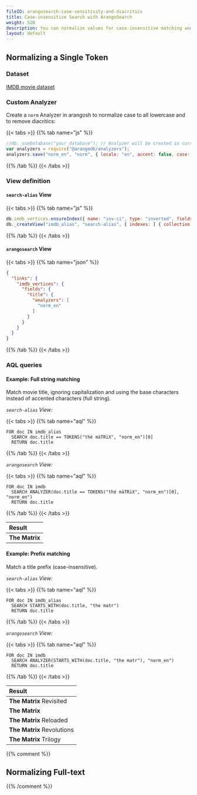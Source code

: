 ```yaml
---
fileID: arangosearch-case-sensitivity-and-diacritics
title: Case-insensitive Search with ArangoSearch
weight: 520
description: You can normalize values for case-insensitive matching and to ignore diacritics, also in combination with other search techniques
layout: default
---
```

## Normalizing a Single Token

### Dataset

[IMDB movie dataset](arangosearch-example-datasets#imdb-movie-dataset)

### Custom Analyzer

Create a `norm` Analyzer in arangosh to normalize case to all lowercase and to
remove diacritics:

{{< tabs >}}
{{% tab name="js" %}}
```js
//db._useDatabase("your_database"); // Analyzer will be created in current database
var analyzers = require("@arangodb/analyzers");
analyzers.save("norm_en", "norm", { locale: "en", accent: false, case: "lower" }, ["frequency", "norm", "position"]);
```
{{% /tab %}}
{{< /tabs >}}

### View definition

#### `search-alias` View

{{< tabs >}}
{{% tab name="js" %}}
```js
db.imdb_vertices.ensureIndex({ name: "inv-ci", type: "inverted", fields: [ { name: "title", analyzer: "norm_en" } ] });
db._createView("imdb_alias", "search-alias", { indexes: [ { collection: "imdb_vertices", index: "inv-ci" } ] });
```
{{% /tab %}}
{{< /tabs >}}

#### `arangosearch` View

{{< tabs >}}
{{% tab name="json" %}}
```json
{
  "links": {
    "imdb_vertices": {
      "fields": {
        "title": {
          "analyzers": [
            "norm_en"
          ]
        }
      }
    }
  }
}
```
{{% /tab %}}
{{< /tabs >}}

### AQL queries

#### Example: Full string matching

Match movie title, ignoring capitalization and using the base characters
instead of accented characters (full string).

_`search-alias` View:_

{{< tabs >}}
{{% tab name="aql" %}}
```aql
FOR doc IN imdb_alias
  SEARCH doc.title == TOKENS("thé mäTRïX", "norm_en")[0]
  RETURN doc.title
```
{{% /tab %}}
{{< /tabs >}}

_`arangosearch` View:_

{{< tabs >}}
{{% tab name="aql" %}}
```aql
FOR doc IN imdb
  SEARCH ANALYZER(doc.title == TOKENS("thé mäTRïX", "norm_en")[0], "norm_en")
  RETURN doc.title
```
{{% /tab %}}
{{< /tabs >}}

| Result |
|:-------|
| **The Matrix** |

#### Example: Prefix matching

Match a title prefix (case-insensitive).

_`search-alias` View:_

{{< tabs >}}
{{% tab name="aql" %}}
```aql
FOR doc IN imdb_alias
  SEARCH STARTS_WITH(doc.title, "the matr")
  RETURN doc.title
```
{{% /tab %}}
{{< /tabs >}}

_`arangosearch` View:_

{{< tabs >}}
{{% tab name="aql" %}}
```aql
FOR doc IN imdb
  SEARCH ANALYZER(STARTS_WITH(doc.title, "the matr"), "norm_en")
  RETURN doc.title
```
{{% /tab %}}
{{< /tabs >}}

| Result |
|:-------|
| **The Matrix** Revisited |
| **The Matrix** |
| **The Matrix** Reloaded |
| **The Matrix** Revolutions |
| **The Matrix** Trilogy |

{{% comment %}}
## Normalizing Full-text

{{% /comment %}}
